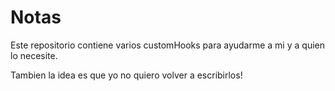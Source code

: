 # Notas

Este repositorio contiene varios customHooks para ayudarme a mi y a quien lo necesite.

Tambien la idea es que yo no quiero volver a escribirlos!